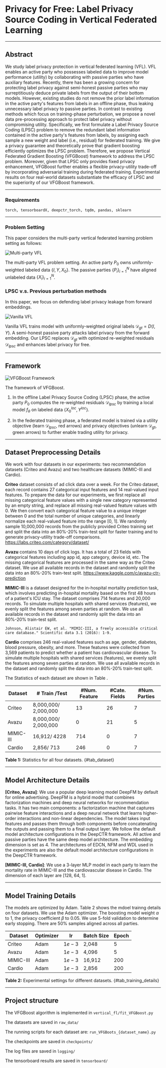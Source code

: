# Privacy for Free: Label Privacy Source Coding in Vertical Federated Learning


--------

## Abstract

We study label privacy protection in vertical federated learning (VFL).
VFL enables an active party who possesses labeled data to improve model performance (utility) by collaborating with passive parties who have auxiliary features. 
Recently, there has been a growing concern for protecting label privacy against semi-honest passive parties who may surreptitiously deduce private labels from the output of their bottom models.
However, existing studies do not remove the prior label information in the active party's features from labels in an offline phase, thus leaking unnecessary label privacy to passive parties.
In contrast to existing methods which focus on training-phase perturbation, we propose a novel data pre-processing approach to protect label privacy without compromising utility. 
Specifically, we first formulate a Label Privacy Source Coding (LPSC) problem to remove the redundant label information contained in the active party's features from labels, by assigning each sample a new weight and label (i.e., residual) for federated training.
We give a privacy guarantee and theoretically prove that gradient boosting efficiently optimizes the LPSC problem. 
Therefore, we propose Vertical Federated Gradient Boosting (VFGBoost) framework to address the LPSC problem.
Moreover, given that LPSC only provides fixed privacy enhancement,
VFGBoost further enables a flexible privacy-utility trade-off by incorporating adversarial training during federated training. 
Experimental results on four real-world datasets substantiate the efficacy of LPSC and the superiority of our VFGBoost framework.

--------

### Requirements

`torch, tensorboardX, deepctr_torch, tqdm, pandas, sklearn`

--------

### Problem Setting

This paper considers the multi-party vertical federated learning problem setting as follows:

![Multi-party VFL](imgs/data_distribution7.png)

The multi-party VFL problem setting. An active party $P_0$ owns uniformly-weighted labeled data $\{I, Y, X_0\}$. The passive parties ${\{P_i\}}_{i=1}^N$ have aligned unlabeled data $\{X_i\}_{i=1}^{N}$.


### LPSC v.s. Previous perturbation methods

In this paper, we focus on defending label privacy leakage from forward embeddings. 

![Vanilla VFL](imgs/vanilla_VFL6.png)

Vanilla VFL trains model with uniformly-weighted original labels $\mathcal{D}_{gt}=D(I,Y)$. A semi-honest passive party attacks label privacy from the forward embedding. Our LPSC replaces $\mathcal{D}_{gt}$ with optimized re-weighted residuals $\mathcal{D}_{lpsc}$ and enhances label privacy for free.

------

## Framework

![VFGBoost Framework](imgs/framework16.png)

The framework of VFGBoost. 

1. In the offline Label Privacy Source Coding (LPSC) phase, the active party $P_0$ computes the re-weighted residuals $\mathcal{D}_{lpsc}$ by training a local model $f_{\theta}$ on labeled data ${\{X_0^{loc}, Y^{loc}\}}$. 

2. In the federated training phase, a federated model is trained via a utility objective (learn $\mathcal{D}_{lpsc}$, red arrows) and privacy objectives (unlearn $\mathcal{D}_{gt}$, green arrows) to further enable trading utility for privacy.

------

## Dataset Preprocessing Details

We work with four datasets in our experiments: two recommendation datasets (Criteo and Avazu) and two healthcare datasets (MIMIC-III and Cardio).

**Criteo** dataset consists of ad click data over a week. For the Criteo dataset, each record contains 27 categorical input features and 14 real-valued input features. To prepare the data for our experiments, we first replace all missing categorical feature values with a single new category represented by an empty string, and replace all missing real-valued feature values with 0. We then convert each categorical feature value to a unique integer between 0 and the total number of unique categories, and linearly normalize each real-valued feature into the range [0, 1]. We randomly sample 10,000,000 records from the publicly provided Criteo training set and split the data into an 80%-20% train-test split for faster training and to generate privacy-utility trade-off comparisons.
https://labs.criteo.com/category/dataset/

**Avazu** contains 10 days of click logs. It has a total of 23 fields with categorical features including app id, app category, device id, etc. The missing categorical features are processed in the same way as the Criteo dataset. We use all available records in the dataset and randomly split the data into an 80%-20% train-test split.
https://www.kaggle.com/c/avazu-ctr-prediction

**MIMIC-III** is a dataset designed for the in-hospital mortality prediction task, which involves predicting in-hospital mortality based on the first 48 hours of a patient's ICU stay. The dataset comprises 714 features and 20,000 records. To simulate multiple hospitals with shared services (features), we evenly split the features among seven parties at random. We use all available records in the dataset and randomly split the data into an 80%-20% train-test split.

`Johnson, Alistair EW, et al. "MIMIC-III, a freely accessible critical care database." Scientific data 3.1 (2016): 1-9.
`


**Cardio** comprises 246 real-valued features such as age, gender, diabetes, blood pressure, obesity, and more. These features were collected from 3,569 patients to predict whether a patient has cardiovascular disease. To simulate multiple hospitals with shared services (features), we evenly split the features among seven parties at random. We use all available records in the dataset and randomly split the data into an 80%-20% train-test split.



The Statistics of each dataset are shown in Table .

| Dataset   | \# Train /Test | \#Num. Feature | \#Cate. Fields | \#Num. Parties |
|-----------|----------------|----------------|----------------|----------------|
| Criteo    | 8,000,000/ 2,000,000 | 13 | 26 | 7 |
| Avazu     | 8,000,000/ 2,000,000 | 0 | 21 | 5 |
| MIMIC-III | 16,912/ 4228 | 714 | 0 | 7 |
| Cardio    | 2,856/ 713 | 246 | 0 | 7 |

**Table 1:** Statistics for all four datasets. {#tab_dataset}


--------

## Model Architecture Details

**[Criteo, Avazu]**: We use a popular deep learning model DeepFM by default for online advertising. 
DeepFM is a hybrid model that combines factorization machines and deep neural networks for recommendation tasks. It has two main components: a factorization machine that captures pairwise feature interactions and a deep neural network that learns higher-order interactions and non-linear dependencies. The model takes input features and passes them through both components before concatenating the outputs and passing them to a final output layer.
We follow the default model architecture configurations in the DeepCTR framework. 
All active and passive parties have the same deep model architecture. The embedding dimension is set as 4. 
The architectures of EDCN, NFM and WDL used in the experiments are also the default model architecture configurations in the DeepCTR framework. 

**[MIMIC-III, Cardio]**: We use a 3-layer MLP model in each party to learn the mortality rate in MIMIC-III and the cardiovascular disease in Cardio. The dimension of each layer are [128, 64, 1].

----------

## Model Training Details

The models are optimized by Adam.
Table 2 shows the mdoel trainng details on four datasets. We use the Adam optimizer. The boosting model weight $\alpha$ to 1, the privacy coefficient $\beta$ to 0.05.
We use 5-fold validation to determine early stopping. There are 50% samples aligned across all parties.

| Dataset   | Optimizer | lr    | Batch Size | Epoch |
|-----------|-----------|-------|------------|-------|
| Criteo    | Adam      | $1e-3$ | 2,048      | 5     |
| Avazu     | Adam      | $1e-3$ | 4,096      | 5     |
| MIMIC-III | Adam      | $1e-3$ | 16,912     | 200   |
| Cardio    | Adam      | $1e-3$ | 2,856      | 200   |

**Table 2:** Experimental settings for different datasets. {#tab_training_details}

----------
## Project structure

The VFGBoost algorithm is implemented in `vertical_fl/fit_VFGBoost.py`

The datasets are saved in `raw_data/`

The running scripts for each dataset are: `run_VFGBoots_{dataset_name}.py`

The checkpoints are saved in `checkpoints/`

The log files are saved in `logging/`

The tensorboard results are saved in `tensorboard/`

